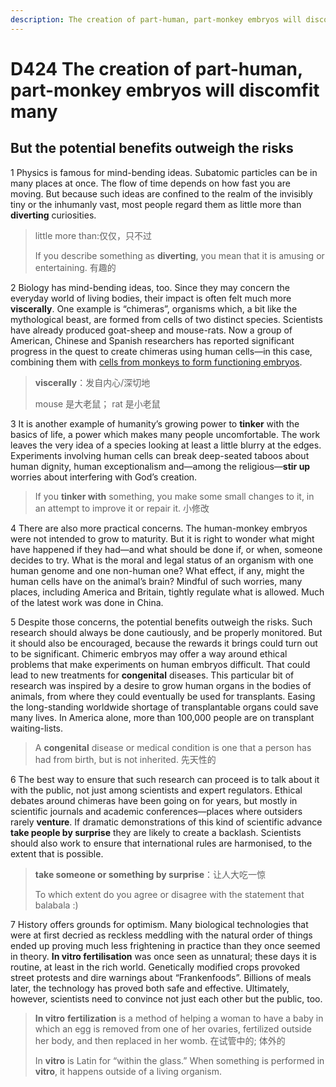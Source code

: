 ```yaml
---
description: The creation of part-human, part-monkey embryos will discomfit many
---
```


# D424 The creation of part-human, part-monkey embryos will discomfit many

## But the potential benefits outweigh the risks

 

1 Physics is famous for mind-bending ideas. Subatomic particles can be in many places at once. The flow of time depends on how fast you are moving. But because such ideas are confined to the realm of the invisibly tiny or the inhumanly vast, most people regard them as little more than **diverting** curiosities.

> little more than:仅仅，只不过
>
> If you describe something as **diverting**, you mean that it is amusing or entertaining. 有趣的

 

2 Biology has mind-bending ideas, too. Since they may concern the everyday world of living bodies, their impact is often felt much more **viscerally**. One example is “chimeras”, organisms which, a bit like the mythological beast, are formed from cells of two distinct species. Scientists have already produced goat-sheep and mouse-rats. Now a group of American, Chinese and Spanish researchers has reported significant progress in the quest to create chimeras using human cells—in this case, combining them with [cells from monkeys to form functioning embryos](https://www.economist.com/node/21800341).

> **viscerally**：发自内心/深切地
>
> mouse 是大老鼠； rat 是小老鼠

 

3 It is another example of humanity’s growing power to **tinker** with the basics of life, a power which makes many people uncomfortable. The work leaves the very idea of a species looking at least a little blurry at the edges. Experiments involving human cells can break deep-seated taboos about human dignity, human exceptionalism and—among the religious—**stir up** worries about interfering with God’s creation.

> If you **tinker with** something, you make some small changes to it, in an attempt to improve it or repair it. 小修改

 

4 There are also more practical concerns. The human-monkey embryos were not intended to grow to maturity. But it is right to wonder what might have happened if they had—and what should be done if, or when, someone decides to try. What is the moral and legal status of an organism with one human genome and one non-human one? What effect, if any, might the human cells have on the animal’s brain? Mindful of such worries, many places, including America and Britain, tightly regulate what is allowed. Much of the latest work was done in China.

 

5 Despite those concerns, the potential benefits outweigh the risks. Such research should always be done cautiously, and be properly monitored. But it should also be encouraged, because the rewards it brings could turn out to be significant. Chimeric embryos may offer a way around ethical problems that make experiments on human embryos difficult. That could lead to new treatments for **congenital** diseases. This particular bit of research was inspired by a desire to grow human organs in the bodies of animals, from where they could eventually be used for transplants. Easing the long-standing worldwide shortage of transplantable organs could save many lives. In America alone, more than 100,000 people are on transplant waiting-lists.

> A **congenital** disease or medical condition is one that a person has had from birth, but is not inherited. 先天性的

 

6 The best way to ensure that such research can proceed is to talk about it with the public, not just among scientists and expert regulators. Ethical debates around chimeras have been going on for years, but mostly in scientific journals and academic conferences—places where outsiders rarely **venture**. If dramatic demonstrations of this kind of scientific advance **take people by surprise** they are likely to create a backlash. Scientists should also work to ensure that international rules are harmonised, to the extent that is possible.

> **take someone or something by surprise**：让人大吃一惊
>
> To which extent do you agree or disagree with the statement that balabala :)

  

7 History offers grounds for optimism. Many biological technologies that were at first decried as reckless meddling with the natural order of things ended up proving much less frightening in practice than they once seemed in theory. **In vitro fertilisation** was once seen as unnatural; these days it is routine, at least in the rich world. Genetically modified crops provoked street protests and dire warnings about “Frankenfoods”. Billions of meals later, the technology has proved both safe and effective. Ultimately, however, scientists need to convince not just each other but the public, too. 

> **In vitro** **fertilization** is a method of helping a woman to have a baby in which an egg is removed from one of her ovaries, fertilized outside her body, and then replaced in her womb. 在试管中的; 体外的
>
> In **vitro** is Latin for “within the glass.” When something is performed in **vitro**, it happens outside of a living organism.





